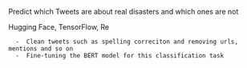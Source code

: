 Predict which Tweets are about real disasters and which ones are not

Hugging Face, TensorFlow, Re

	  -  Clean tweets such as spelling correciton and removing urls, mentions and so on
	  -  Fine-tuning the BERT model for this classification task
